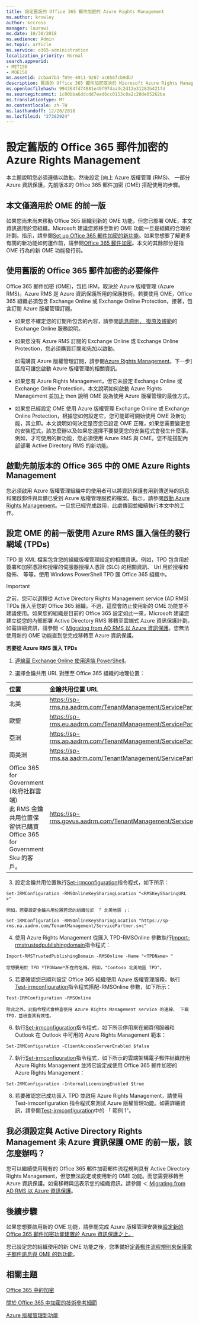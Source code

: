```yaml
---
title: 設定舊版的 Office 365 郵件加密的 Azure Rights Management
ms.author: krowley
author: kccross
manager: laurawi
ms.date: 10/30/2018
ms.audience: Admin
ms.topic: article
ms.service: o365-administration
localization_priority: Normal
search.appverid:
- MET150
- MOE150
ms.assetid: 2cba47b3-f09e-4911-9207-ac056fcb9db7
description: 舊版的 Office 365 郵件加密取決於 Microsoft Azure Rights Management （先前稱為 Windows Azure Active Directory Rights Management）。
ms.openlocfilehash: 994364fd74881e40f97daa3c2d12e31282b421fd
ms.sourcegitcommit: 1c00bba6ddcdd7ead6cc0153c8a2c20de05262ba
ms.translationtype: MT
ms.contentlocale: zh-TW
ms.lasthandoff: 12/20/2018
ms.locfileid: "27382924"
---
```

# <a name="set-up-azure-rights-management-for-the-previous-version-of-office-365-message-encryption"></a>設定舊版的 Office 365 郵件加密的 Azure Rights Management

本主題說明您必須遵循以啟動，然後設定 [向上 Azure 版權管理 (RMS)、 一部分 Azure 資訊保護，先前版本的 Office 365 郵件加密 (OME) 搭配使用的步驟。

## <a name="this-article-only-applies-to-the-previous-version-of-ome"></a>本文僅適用於 OME 的前一版
如果您尚未尚未移動 Office 365 組織到新的 OME 功能，但您已部署 OME，本文資訊適用於您組織。Microsoft 建議您將移至新的 OME 功能一旦是組織的合理的計劃。指示，請參閱[Set up Office 365 郵件加密的新功能](set-up-new-message-encryption-capabilities.md)。如果您想要了解更多有關的新功能如何運作前，請參閱[Office 365 郵件加密](ome.md)。本文的其餘部分是指 OME 行為的新 OME 功能發行前。

## <a name="prerequisites-for-using-the-previous-version-of-office-365-message-encryption"></a>使用舊版的 Office 365 郵件加密的必要條件
<a name="warmprereqs"> </a>

Office 365 郵件加密 (OME)，包括 IRM，取決於 Azure 版權管理 (Azure RMS)。Azure RMS 是 Azure 資訊保護所用的保護技術。若要使用 OME，Office 365 組織必須包含 Exchange Online 或 Exchange Online Protection，接著，包含訂閱 Azure 版權管理訂閱。
  
- 如果您不確定您的訂閱所包含的內容，請參閱[訊息原則、 復原及規範](https://technet.microsoft.com/library/exchange-online-message-policy-recovery-and-compliance.aspx)的 Exchange Online 服務說明。

- 如果您沒有 Azure RMS 訂閱的 Exchange Online 或 Exchange Online Protection，您必須購買訂閱和先加以啟動。

    如需購買 Azure 版權管理訂閱，請參閱[Azure Rights Management](https://portal.office.com/Signup/MainSignUp15.aspx?&amp;OfferId=9DF77AF9-DAAE-4d51-8E0E-EEEADD4866B8&amp;dl=RIGHTSMANAGEMENT)。下一步] 區段可讓您啟動 Azure 版權管理的相關資訊。

- 如果您有 Azure Rights Management，但它未設定 Exchange Online 或 Exchange Online Protection，本文說明如何啟動 Azure Rights Management 並加上 then 說明 OME 設為使用 Azure 版權管理的最佳方式。

- 如果您已經設定 OME 使用 Azure 版權管理 Exchange Online 或 Exchange Online Protection，根據您如何設定它，您可能即可開始使用 OME 及新功能，其立即。本文說明如何決定是否您已設定 OME 正確，如果您需要變更您的安裝程式，該怎麼辦以及如果您選擇不要變更您的安裝程式會發生什麼事。例如，才可使用的新功能，您必須使用 Azure RMS 與 OME。您不能搭配內部部署 Active Directory RMS 的新功能。

## <a name="activate-azure-rights-management-for--the-previous-version-of-ome-in-office-365"></a>啟動先前版本的 Office 365 中的 OME Azure Rights Management

您必須啟用 Azure 版權管理組織中的使用者可以將資訊保護套用到傳送時的訊息和開啟郵件與具備已受到 Azure 版權管理服務的檔案。指示，請參閱[啟動 Azure Rights Management](https://go.microsoft.com/fwlink/p/?LinkId=525775)。一旦您已經完成啟用，此處傳回並繼續執行本文中的工作。
  
## <a name="set-up-the-previous-version-of-ome-to-use-azure-rms-by-importing-trusted-publishing-domains-tpds"></a>設定 OME 的前一版使用 Azure RMS 匯入信任的發行網域 (TPDs)

TPD 是 XML 檔案包含您的組織版權管理設定的相關資訊。例如，TPD 包含用於簽署和加密憑證和授權的伺服器授權人憑證 (SLC) 的相關資訊、 Url 用於授權和發佈、 等等。使用 Windows PowerShell TPD 匯 Office 365 組織中。
  
> [!IMPORTANT]
> 之前，您可以選擇從 Active Directory Rights Management service (AD RMS) TPDs 匯入至您的 Office 365 組織。不過，這麼會防止使用新的 OME 功能並不建議使用。如果您的組織是目前的 Office 365 設定如此一來，Microsoft 建議您建立從您的內部部署 Active Directory RMS 移轉至雲端式 Azure 資訊保護計劃。如需詳細資訊，請參閱 ＜ [Migrating from AD RMS 以 Azure 資訊保護](https://docs.microsoft.com/information-protection/plan-design/migrate-from-ad-rms-to-azure-rms)。您無法使用新的 OME 功能直到您完成移轉至 Azure 資訊保護。
  
 **若要從 Azure RMS 匯入 TPDs**
  
1. [連線至 Exchange Online 使用遠端 PowerShell](https://technet.microsoft.com/library/jj984289%28v=exchg.150%29.aspx)。

2. 選擇金鑰共用 URL 對應至 Office 365 組織的地理位置：

|**位置**|**金鑰共用位置 URL**|
|:-----|:-----|
|北美  <br/> |https://sp-rms.na.aadrm.com/TenantManagement/ServicePartner.svc  <br/> |
|歐盟  <br/> |https://sp-rms.eu.aadrm.com/TenantManagement/ServicePartner.svc  <br/> |
|亞洲  <br/> |https://sp-rms.ap.aadrm.com/TenantManagement/ServicePartner.svc  <br/> |
|南美洲  <br/> |https://sp-rms.sa.aadrm.com/TenantManagement/ServicePartner.svc  <br/> |
|Office 365 for Government (政府社群雲端)  <br/> 此 RMS 金鑰共用位置保留供已購買 Office 365 for Government Sku 的客戶。  <br/> |https://sp-rms.govus.aadrm.com/TenantManagement/ServicePartner.svc  <br/> |
   
3. 設定金鑰共用位置執行[Set-irmconfiguration](https://technet.microsoft.com/library/dd979792%28v=exchg.160%29.aspx)指令程式，如下所示： 
    
  ```
  Set-IRMConfiguration -RMSOnlineKeySharingLocation "<RMSKeySharingURL >"
  ```

    例如，若要設定金鑰共用位置若您的組織位於 「 北美地區 」：
    
  ```
  Set-IRMConfiguration -RMSOnlineKeySharingLocation "https://sp-rms.na.aadrm.com/TenantManagement/ServicePartner.svc"
  ```

4. 使用 Azure Rights Management 從匯入 TPD-RMSOnline 參數執行[Import-rmstrustedpublishingdomain](https://technet.microsoft.com/library/jj200724%28v=exchg.150%29.aspx)指令程式： 
    
  ```
  Import-RMSTrustedPublishingDomain -RMSOnline -Name "<TPDName> "
  ```

    您想要用於 TPD *TPDName*所在的名稱。例如，"Contoso 北美地區 TPD"。 
    
5. 若要確認您已順利設定 Office 365 組織使用 Azure 版權管理服務，執行[Test-irmconfiguration](https://technet.microsoft.com/library/dd979798%28v=exchg.160%29.aspx)指令程式搭配-RMSOnline 參數，如下所示： 
    
  ```
  Test-IRMConfiguration -RMSOnline
  ```

    除此之外，此指令程式會檢查使用 Azure Rights Management service 的連線、 下載 TPD，並檢查其有效性。
    
6. 執行[Set-irmconfiguration](https://technet.microsoft.com/library/dd979792%28v=exchg.150%29.aspx)指令程式，如下所示停用來在網頁伺服器和 Outlook 在 Outlook 中可用的 Azure Rights Management 範本： 
    
  ```
  Set-IRMConfiguration -ClientAccessServerEnabled $false
  ```

7. 執行[Set-irmconfiguration](https://technet.microsoft.com/library/dd979792%28v=exchg.150%29.aspx)指令程式，如下所示的雲端架構電子郵件組織啟用 Azure Rights Management 並將它設定成使用 Office 365 郵件加密的 Azure Rights Management： 
    
  ```
  Set-IRMConfiguration -InternalLicensingEnabled $true
  ```

8. 若要確認您已成功匯入 TPD 並啟用 Azure Rights Management，請使用 Test-irmconfiguration 指令程式來測試 Azure 版權管理功能。如需詳細資訊，請參閱[Test-irmconfiguration](https://technet.microsoft.com/library/dd979798%28v=exchg.150%29.aspx)中的 「 範例 1"。
    
## <a name="i-have-the-previous-version-of-ome-set-up-with-active-directory-rights-management-not-azure-information-protection-what-do-i-do"></a>我必須設定與 Active Directory Rights Management 未 Azure 資訊保護 OME 的前一版，該怎麼辦吗？
<a name="importTPDs"> </a>

您可以繼續使用現有的 Office 365 郵件加密郵件流程規則具有 Active Directory Rights Management，但您無法設定或使用新的 OME 功能。而您需要移轉至 Azure 資訊保護。如需移轉與這表示您的組織資訊，請參閱 ＜ [Migrating from AD RMS 以 Azure 資訊保護](https://docs.microsoft.com/information-protection/deploy-use/prepare-environment-adrms)。
  
## <a name="next-steps"></a>後續步驟
<a name="importTPDs"> </a>

如果您想要啟用新的 OME 功能，請參閱完成 Azure 版權管理安裝後[設定新的 Office 365 郵件加密功能建置於 Azure 資訊保護之上。](https://support.office.com/article/7ff0c040-b25c-4378-9904-b1b50210d00e)
  
您已設定您的組織使用的新 OME 功能之後，您準備好[定義郵件流程規則來保護電子郵件訊息與 OME 的新功能](define-mail-flow-rules-to-encrypt-email.md)。
  
## <a name="related-topics"></a>相關主題
<a name="importTPDs"> </a>

[Office 365 中的加密](encryption.md)
  
[關於 Office 365 中加密的技術參考細節](technical-reference-details-about-encryption.md)
  
[Azure 版權管理新功能](https://docs.microsoft.com/information-protection/understand-explore/what-is-azure-rms)
  

